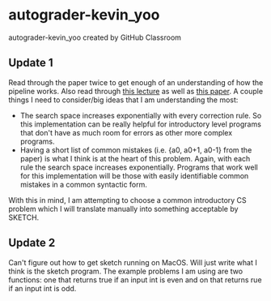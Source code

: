 # autograder-kevin_yoo
autograder-kevin_yoo created by GitHub Classroom

## Update 1
Read through the paper twice to get enough of an understanding of how the pipeline works. Also read through [this lecture](https://people.csail.mit.edu/asolar/SynthesisCourse/Lecture7.htm) as well as [this paper](https://people.csail.mit.edu/asolar/papers/Solar-Lezama09.pdf). A couple things I need to consider/big ideas that I am understanding the most:

* The search space increases exponentially with every correction rule. So this implementation can be really helpful for introductory level programs that don't have as much room for errors as other more complex programs.
* Having a short list of common mistakes (i.e. {a0, a0+1, a0-1} from the paper) is what I think is at the heart of this problem. Again, with each rule the search space increases exponentially. Programs that work well for this implementation will be those with easily identifiable common mistakes in a common syntactic form.

With this in mind, I am attempting to choose a common introductory CS problem which I will translate manually into something acceptable by SKETCH. 

## Update 2
Can't figure out how to get sketch running on MacOS. Will just write what I think is the sketch program. The example problems I am using are two functions: one that returns true if an input int is even and on that returns rue if an input int is odd.
